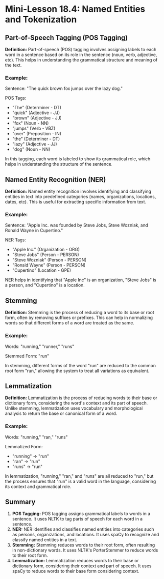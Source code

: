 # Mini-Lesson 18.4: Named Entities and Tokenization

## Part-of-Speech Tagging (POS Tagging)

**Definition:** Part-of-speech (POS) tagging involves assigning labels to each word in a sentence based on its role in the sentence (noun, verb, adjective, etc). This helps in understanding the grammatical structure and meaning of the text.

### Example:

Sentence: "The quick brown fox jumps over the lazy dog."

POS Tags:
- "The" (Determiner - DT)
- "quick" (Adjective - JJ)
- "brown" (Adjective - JJ)
- "fox" (Noun - NN)
- "jumps" (Verb - VBZ)
- "over" (Preposition - IN)
- "the" (Determiner - DT)
- "lazy" (Adjective - JJ)
- "dog" (Noun - NN)

In this tagging, each word is labeled to show its grammatical role, which helps in understanding the structure of the sentence.

## Named Entity Recognition (NER)

**Definition:** Named entity recognition involves identifying and classifying entities in text into predefined categories (names, organizations, locations, dates, etc). This is useful for extracting specific information from text.

### Example:

Sentence: "Apple Inc. was founded by Steve Jobs, Steve Wozniak, and Ronald Wayne in Cupertino."

NER Tags:
- "Apple Inc." (Organization - ORG)
- "Steve Jobs" (Person - PERSON)
- "Steve Wozniak" (Person - PERSON)
- "Ronald Wayne" (Person - PERSON)
- "Cupertino" (Location - GPE)

NER helps in identifying that "Apple Inc" is an organization, "Steve Jobs" is a person, and "Cupertino" is a location.

## Stemming

**Definition:** Stemming is the process of reducing a word to its base or root form, often by removing suffixes or prefixes. This can help in normalizing words so that different forms of a word are treated as the same.

### Example:

Words: "running," "runner," "runs"

Stemmed Form: "run"

In stemming, different forms of the word "run" are reduced to the common root form "run," allowing the system to treat all variations as equivalent.

## Lemmatization

**Definition:** Lemmatization is the process of reducing words to their base or dictionary form, considering the word's context and its part of speech. Unlike stemming, lemmatization uses vocabulary and morphological analysis to return the base or canonical form of a word.

### Example:

Words: "running," "ran," "runs"

Lemmatized Form:
- "running" → "run"
- "ran" → "run"
- "runs" → "run"

In lemmatization, "running," "ran," and "runs" are all reduced to "run," but the process ensures that "run" is a valid word in the language, considering its context and grammatical role.

## Summary

1. **POS Tagging:** POS tagging assigns grammatical labels to words in a sentence. It uses NLTK to tag parts of speech for each word in a sentence.
2. **NER:** NER identifies and classifies named entities into categories such as persons, organizations, and locations. It uses spaCy to recognize and classify named entities in a text.
3. **Stemming:** Stemming reduces words to their root form, often resulting in non-dictionary words. It uses NLTK's PorterStemmer to reduce words to their root form.
4. **Lemmatization:** Lemmatization reduces words to their base or dictionary form, considering their context and part of speech. It uses spaCy to reduce words to their base form considering context.